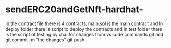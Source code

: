 # sendERC20andGetNft-hardhat-
In the contract file there is 4 contracts, main.sol is the main contract and In deploy folder there is script to deploy the contracts and in test folder there is the script of testing by chai
for changes from vs code commands
git add .
git commit -m "the changes"
git push
